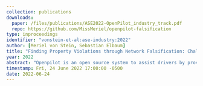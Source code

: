 ```yaml
---
collection: publications
downloads:
  paper: /files/publications/ASE2022-OpenPilot_industry_track.pdf
  repo: https://github.com/MissMeriel/openpilot-falsification
type: inproceedings
identifier: "vonstein-et-al:ase-industry:2022"
author: [Meriel von Stein, Sebastian Elbaum]
title: "Finding Property Violations through Network Falsification: Challenges, Adaptations and Lessons Learned from OpenPilot"
year: 2022
abstract: "Openpilot is an open source system to assist drivers by providing features like automated lane centering and adaptive cruise control. Like most systems for autonomous vehicles, Openpilot relies on a sophisticated deep neural network (DNN) to provide its functionality, one that is susceptible to safety property violations that can lead to crashes. To uncover such potential violations before deployment, we investigate the use of falsification, a form of directed testing that analyzes a DNN to generate an input that will cause a safety property violation. Specifically, we explore the application of a state-of-the-art falsifier to the DNN used in OpenPilot, which reflects recent trends in network design. Our investigation reveals the challenges in applying such falsifiers to real-world DNNs, conveys our engineering efforts to overcome such challenges, and showcases the potential of falsifiers to detect property violations and provide meaningful counterexamples. Finally, we summarize the lessons learned as well as the pending challenges for falsifiers to realize their potential on systems like OpenPilot."
timestamp: Fri, 24 June 2022 17:00:00 -0500
date: 2022-06-24
---
```

